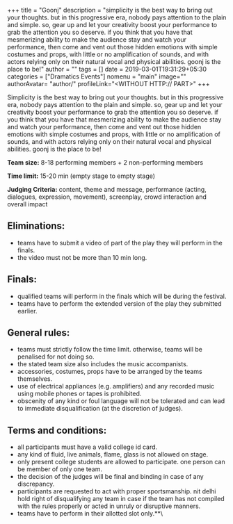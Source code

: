 +++
title = "Goonj"
description = "simplicity is the best way to bring out your thoughts. but in this progressive era, nobody pays attention to the plain and simple. so, gear up and let your creativity boost your performance to grab the attention you so deserve. if you think that you have that mesmerizing ability to make the audience stay and watch your performance, then come and vent out those hidden emotions with simple costumes and props, with little or no amplification of sounds, and with actors relying only on their natural vocal and physical abilities. goonj is the place to be!"
author = ""
tags = []
date = 2019-03-01T19:31:29+05:30
categories = ["Dramatics Events"]
nomenu = "main"
image="<BACKGROUND IMAGE FOR YOUR POST>"
authorAvatar= "author/<YOUR AVATAR>"
profileLink="<WITHOUT HTTP:// PART>"
+++

Simplicity is the best way to bring out your thoughts. but in this progressive era, nobody pays attention to the plain and simple. so, gear up and let your creativity boost your performance to grab the attention you so deserve. if you think that you have that mesmerizing ability to make the audience stay and watch your performance, then come and vent out those hidden emotions with simple costumes and props, with little or no amplification of sounds, and with actors relying only on their natural vocal and physical abilities. goonj is the place to be!

**Team size:** 8-18 performing members + 2 non-performing members

**Time limit:** 15-20 min (empty stage to empty stage)

**Judging Criteria:** content, theme and message, performance (acting,
dialogues, expression, movement), screenplay, crowd interaction and
overall impact

## Eliminations:

-   teams have to submit a video of part of the play they will perform in the finals.
-   the video must not be more than 10 min long.

## Finals:

-   qualified teams will perform in the finals which will be during the festival.
-   teams have to perform the extended version of the play they submitted earlier.

## General rules:

-   teams must strictly follow the time limit. otherwise, teams will be penalised for not doing so.
-   the stated team size also includes the music accompanists.
-   accessories, costumes, props have to be arranged by the teams themselves.
-   use of electrical appliances (e.g. amplifiers) and any recorded music using mobile phones or tapes is prohibited.
-   obscenity of any kind or foul language will not be tolerated and can lead to immediate disqualification (at the discretion of judges).

## Terms and conditions:

-   all participants must have a valid college id card.
-   any kind of fluid, live animals, flame, glass is not allowed on stage.
-   only present college students are allowed to participate. one person can be member of only one team.
-   the decision of the judges will be final and binding in case of any discrepancy.
-   participants are requested to act with proper sportsmanship. nit delhi hold right of disqualifying any team in case if the team has not compiled with the rules properly or acted in unruly or disruptive manners.
-   teams have to perform in their allotted slot only.**\
 
